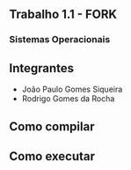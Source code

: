 ## Trabalho 1.1 - FORK

### Sistemas Operacionais

## Integrantes

- João Paulo Gomes Siqueira
- Rodrigo Gomes da Rocha


## Como compilar


## Como executar


